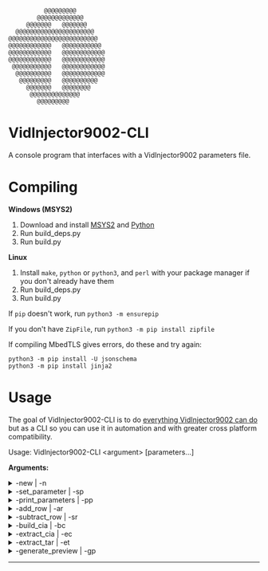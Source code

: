 ```
          @@@@@@@@@
        @@@@@@@@@@@@@
     @@@@@@@   @@@@@@@
  @@@@@@@@@@@@@@@@@@@@@@
@@@@@@@@@@@@@@@@@@@@@@@@@
@@@@@@@@@@@@   @@@@@@@@@@@
@@@@@@@@@@@@   @@@@@@@@@@@@
@@@@@@@@@@@@   @@@@@@@@@@@@
 @@@@@@@@@@@   @@@@@@@@@@@@
  @@@@@@@@@@   @@@@@@@@@@@@
   @@@@@@@@@   @@@@@@@@@@
     @@@@@@@   @@@@@@@@
      @@@@@@@@@@@@@@
        @@@@@@@@@
```
# VidInjector9002-CLI
A console program that interfaces with a VidInjector9002 parameters file.

# Compiling
**Windows (MSYS2)**
1. Download and install [MSYS2](https://www.msys2.org/) and [Python](https://www.python.org/downloads/)
2. Run build_deps.py
3. Run build.py

**Linux**
1. Install `make`, `python` or `python3`, and `perl` with your package manager if you don't already have them
2. Run build_deps.py
3. Run build.py

If `pip` doesn't work, run `python3 -m ensurepip`

If you don't have `ZipFile`, run `python3 -m pip install zipfile`

If compiling MbedTLS gives errors, do these and try again:
```
python3 -m pip install -U jsonschema
python3 -m pip install jinja2
```

# Usage

The goal of VidInjector9002-CLI is to do [everything VidInjector9002 can do](https://github.com/FoofooTheGuy/VidInjector9000?tab=readme-ov-file#vidinjector9002-can) but as a CLI so you can use it in automation and with greater cross platform compatibility.

Usage: VidInjector9002-CLI \<argument\> \[parameters...\]

**Arguments:**

<details>
<summary>-new | -n</summary>

Create a .vi9p file with default parameters

Usage:

VidInjector9002-CLI -new \<output .vi9p file\>

</details>



<details>
<summary>-set_parameter | -sp</summary>

Set a parameter based on which number of parameter to set (Output file can be the same as input file)

Usage:

VidInjector9002-CLI -set_parameter \<input .vi9p file\> \<number\> \<new value\> \<output .vi9p file\>

</details>



<details>
<summary>-print_parameters | -pp</summary>

Print the parameters in a .vi9p file in a numbered list

Usage:

VidInjector9002-CLI -print_parameters \<input .vi9p file\>

</details>



<details>
<summary>-add_row | -ar</summary>

Add parameters for a row and increment the INT:ROWS parameter (Output file can be the same as input file)

Usage:

VidInjector9002-CLI -add_row \<input .vi9p file\> \<output .vi9p file\>

</details>



<details>
<summary>-subtract_row | -sr</summary>

Remove the parameters from the last row and decrement the INT:ROWS parameter (Output file can be the same as input file)

Usage:

VidInjector9002-CLI -subtract_row \<input .vi9p file\> \<output .vi9p file\>

</details>



<details>
<summary>-build_cia | -bc</summary>

Build a .cia from parameters file. Note that the title IDs for this must range from C0000 - EFFFF in order to avoid confict with other titles.

Usage:

VidInjector9002-CLI -build_cia \<input .vi9p file\> \<unique ID\> \<application title\> \<product code latter\> \<output .cia file\>

----

The same as the previous one, except with an output .tar which will contain a Luma LayeredFS game patch. (Only use this if INT:SPLITPATCH is set in the input .vi9p)

Usage:

VidInjector9002-CLI -build_cia \<input .vi9p file\> \<unique ID\> \<application title\> \<product code latter\> \<output .cia file\> \<output .tar file\>

----

The same as the first one, except with the following defaults where the argument parameters are missing: (random unique ID) 'video' 'VDIJ'

Usage:

VidInjector9002-CLI -build_cia \<input .vi9p file\> \<output .cia file\>

----

The same as the previous one, except with an output .tar which will contain a Luma LayeredFS game patch. (Only use this if INT:SPLITPATCH is set in the input .vi9p)

Usage:

VidInjector9002-CLI -build_cia \<input .vi9p file\> \<output .cia file\> \<output .tar file\>

</details>



<details>
<summary>-extract_cia | -ec</summary>

Extract parameters from a .cia to a directory which will contain the romfs directory, exefs directory, and .vi9p file. Note that unnecessary files will not be extracted.

Usage:

VidInjector9002-CLI -extract_cia \<input .cia file\> \<output directory\>

----

The same as the previous one, except with the seed to decrypt the content.

Usage:

VidInjector9002-CLI -extract_cia \<input .cia file\> \<seed file\> \<output directory\>

</details>



<details>
<summary>-extract_tar | -et</summary>

Extract patch parameters from a .tar to a directory which will contain the romfs directory and .vi9p file. Set <output directory> to the directory of an extracted .cia to combine it all.

Usage:

VidInjector9002-CLI -extract_tar \<input .tar file\> \<output directory\>

</details>



<details>
<summary>-generate_preview | -gp</summary>

Generate a preview image for the banner or icon that matches \<number\>. (Do -pp to see a list of possible numbers)

Usage:

Vidinjector9002-CLI -generate_preview \<input .vi9p file\> \<number\> \<output .png file\>

</details>

---
